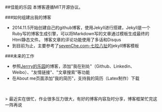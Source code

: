 
##佳能的乐园
本博客遵循MIT开源协议。

###如何组建出我的博客
+ 2014.11.5开始创建自己的github博客，使用Jekyll进行搭建，Jekyll是一个Ruby写的博客生成引擎，可以将Markdown写的文章通过模板生成最终的Html静态文件。
博客文章的评论功能使用了多话和Disqus
+ 到目前为止，主要参考了[sevenChe.com-七拉八扯](http://blog.sevenche.com/)的jekyll博客模板

###未来的工作
+ 参照[Jerrry的乐园](http://http://jerryzou.com/)的博客，添加"我在别处"（Github、Linkedin、Weibo）、"友情链接"、"文章搜索"等功能
+ 在About me页面添加"我的简历"，支持我的简历（Latex制作）下载
<br/>
<br/>
> 最近实在很忙，作业很多压力很大，有好的博客内容及时分享，博客框架忙完这一阵再说


